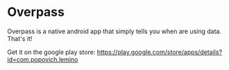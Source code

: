 # Overpass

Overpass is a native android app that simply tells you when are using data. That's it!

Get it on the google play store: https://play.google.com/store/apps/details?id=com.popovich.lemino
